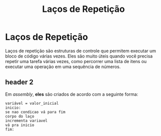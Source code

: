 ﻿---
title: Laços de Repetição
createDate: 2025-02-12
---

# Laços de Repetição

Laços de repetição são estruturas de controle que permitem executar um bloco de código
várias vezes. Eles são muito úteis quando você precisa repetir uma tarefa várias vezes, 
como percorrer uma lista de itens ou executar uma operação em uma sequência de números.

## header 2

Em *assembly*, **eles** são criados de acordo com a seguinte forma:

```
variável = valor_inicial
inicio:
se nao condicao vá para fim 
corpo do laço
incrementa variavel
vá pra inicio
fim:
```
